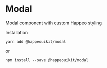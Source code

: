 # Modal

Modal component with custom Happeo styling

Installation

    yarn add @happeouikit/modal

or 

    npm install --save @happeouikit/modal
